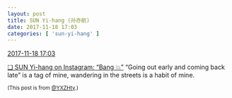 ```yaml
---
layout: post
title: SUN Yi-hang (孙亦航)
date: 2017-11-18 17:03
categories: [ 'sun-yi-hang' ]
---
```


<div class="weibo-info">
  <a href="https://weibo.com/2565158051/FvFC35FIU">2017-11-18 17:03</a>
</div>

[❏ SUN Yi-hang on Instagram: “Bang 💥”](https://www.instagram.com/p/BboXpo8DG6C/) “Going out early and coming back late” is a tag of mine, wandering in the streets is a habit of mine.

<!-- more -->

<small>(This post is from [@YXZHty](http://weibo.com/2565158051).)</small>
